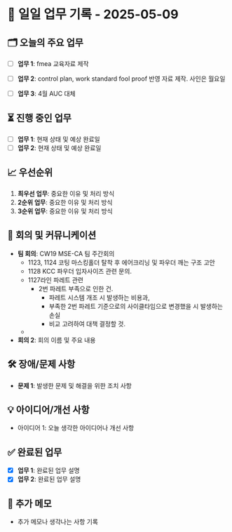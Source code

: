 # 📅 일일 업무 기록 - 2025-05-09

## 🗂 오늘의 주요 업무
- [ ] **업무 1**: fmea 교육자료 제작
- [ ] **업무 2**: control plan, work standard fool proof 반영 자료 제작. 사인은 월요일
- [ ] **업무 3**: 4월 AUC 대체


## ⏳ 진행 중인 업무
- [ ] **업무 1**: 현재 상태 및 예상 완료일
- [ ] **업무 2**: 현재 상태 및 예상 완료일

## 📈 우선순위
1. **최우선 업무**: 중요한 이유 및 처리 방식
2. **2순위 업무**: 중요한 이유 및 처리 방식
3. **3순위 업무**: 중요한 이유 및 처리 방식

## 🔄 회의 및 커뮤니케이션
- **팀 회의**: CW19 MSE-CA 팀 주간회의
	- 1123, 1124 코팅 마스킹홀더 탈착 후 에어크리닝 및 파우더 깨는 구조 고안
	- 1128 KCC 파우더 입자사이즈 관련 문의.
	- 1127라인 파레트 관련
		- 2번 파레트 부족으로 인한 건.
			- 파레트 시스템 개조 시 발생하는 비용과,
			- 부족한 2번 파레트 기준으로의 사이클타임으로 변경했을 시 발생하는 손실
			- 비교 고려하여 대책 결정할 것.
	- 
- **회의 2**: 회의 이름 및 주요 내용

## 🛠 장애/문제 사항
- **문제 1**: 발생한 문제 및 해결을 위한 조치 사항

## 💡 아이디어/개선 사항
- 아이디어 1: 오늘 생각한 아이디어나 개선 사항

## ✅ 완료된 업무
- [x] **업무 1**: 완료된 업무 설명
- [x] **업무 2**: 완료된 업무 설명

## 📝 추가 메모
- 추가 메모나 생각나는 사항 기록
